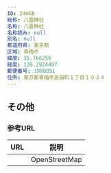 ```yaml
---
ID: 24mGB
総称: 八雲神社
名称: 八雲神社
名称読み: null
別名: null
都道府県: 東京都
区域: 青梅市
緯度: 35.766256
経度: 139.2924497
郵便番号: 1980051
住所: 東京都青梅市友田町１丁目１０３４
---
```


## その他

### 参考URL

| URL | 説明          |
| --- | ------------- |
|     | OpenStreetMap |
